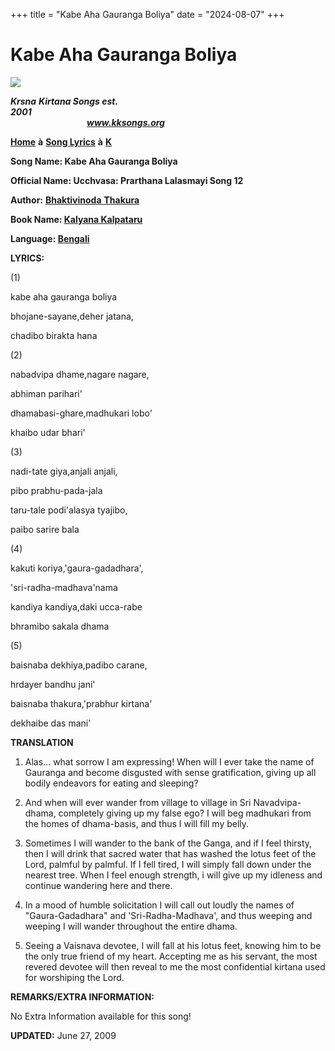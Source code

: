 +++
title = "Kabe Aha Gauranga Boliya"
date = "2024-08-07"
+++

# Kabe Aha Gauranga Boliya
**[![](http://kksongs.org/image_files/image002.jpg)](http://kksongs.org/)**

**_Krsna_** **_Kirtana Songs est. 2001_**                                                                                                                                                      **_www.kksongs.org_**

**[Home](http://kksongs.org/)** **à** **[Song Lyrics](http://kksongs.org/lyrics.html)** **à** **[K](http://kksongs.org/songs/song_k.html)**

**Song Name: Kabe Aha Gauranga Boliya**

**Official Name: Ucchvasa: Prarthana Lalasmayi Song 12**

**Author:** [**Bhaktivinoda** **Thakura**](http://kksongs.org/authors/list/bhaktivinoda.html)

**Book Name: [Kalyana Kalpataru](http://kksongs.org/authors/kalyanakalpataru.html)**

**Language: [Bengali](http://kksongs.org/language/list/bengali.html)**

**LYRICS:**

(1)

kabe aha gauranga boliya

bhojane-sayane,deher jatana,

chadibo birakta hana

(2)

nabadvipa dhame,nagare nagare,

abhiman parihari'

dhamabasi-ghare,madhukari lobo'

khaibo udar bhari'

(3)

nadi-tate giya,anjali anjali,

pibo prabhu-pada-jala

taru\-tale podi'alasya tyajibo,

paibo sarire bala

(4)

kakuti koriya,'gaura-gadadhara',

'sri-radha-madhava'nama

kandiya kandiya,daki ucca-rabe

bhramibo sakala dhama

(5)

baisnaba dekhiya,padibo carane,

hrdayer bandhu jani'

baisnaba thakura,'prabhur kirtana'

dekhaibe das mani'

**TRANSLATION**

1) Alas… what sorrow I am expressing! When will I ever take the name of Gauranga and become disgusted with sense gratification, giving up all bodily endeavors for eating and sleeping?

2) And when will ever wander from village to village in Sri Navadvipa-dhama, completely giving up my false ego? I will beg madhukari from the homes of dhama\-basis, and thus I will fill my belly.

3) Sometimes I will wander to the bank of the Ganga, and if I feel thirsty, then I will drink that sacred water that has washed the lotus feet of the Lord, palmful by palmful. If I fell tired, I will simply fall down under the nearest tree. When I feel enough strength, i will give up my idleness and continue wandering here and there.

4) In a mood of humble solicitation I will call out loudly the names of "Gaura-Gadadhara" and 'Sri-Radha-Madhava', and thus weeping and weeping I will wander throughout the entire dhama.

5) Seeing a Vaisnava devotee, I will fall at his lotus feet, knowing him to be the only true friend of my heart. Accepting me as his servant, the most revered devotee will then reveal to me the most confidential kirtana used for worshiping the Lord.

**REMARKS/EXTRA INFORMATION:**

No Extra Information available for this song!

**UPDATED:** June 27, 2009